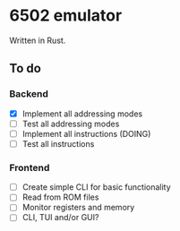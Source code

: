 # 6502 emulator

Written in Rust.

## To do

### Backend

- [x] Implement all addressing modes
- [ ] Test all addressing modes
- [ ] Implement all instructions (DOING)
- [ ] Test all instructions

### Frontend

- [ ] Create simple CLI for basic functionality
- [ ] Read from ROM files
- [ ] Monitor registers and memory
- [ ] CLI, TUI and/or GUI?

